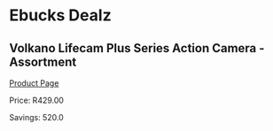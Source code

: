 
# Ebucks Dealz
## Volkano Lifecam Plus Series Action Camera - Assortment
[Product Page](https://www.ebucks.com/web/shop/productSelected.do?prodId=1049161102&catId=1158500560)

Price: R429.00

Savings: 520.0


	